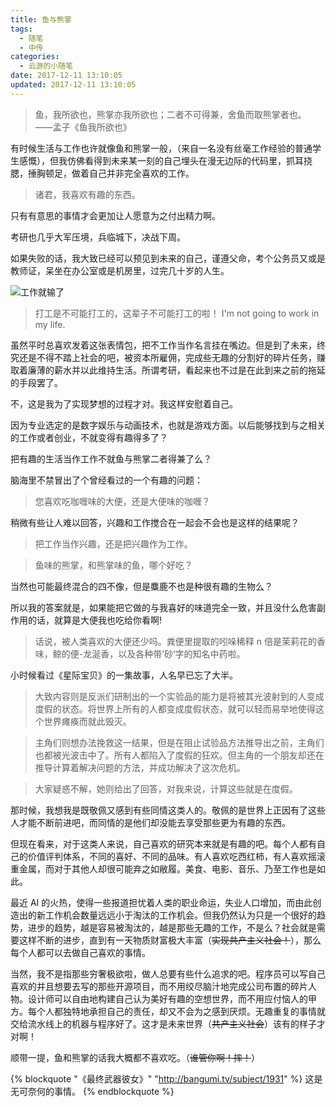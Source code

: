 ```yaml
---
title: 鱼与熊掌
tags:
  - 随笔
  - 中传
categories:
  - 云游的小随笔
date: 2017-12-11 13:10:05
updated: 2017-12-11 13:10:05
---
```


> 鱼，我所欲也，熊掌亦我所欲也；二者不可得兼，舍鱼而取熊掌者也。  ——孟子《鱼我所欲也》

有时候生活与工作也许就像鱼和熊掌一般，（来自一名没有丝毫工作经验的普通学生感慨），但我仿佛看得到未来某一刻的自己埋头在漫无边际的代码里，抓耳挠腮，捶胸顿足，做着自己并非完全喜欢的工作。

<!-- more -->

> 诸君，我喜欢有趣的东西。

只有有意思的事情才会更加让人愿意为之付出精力啊。

考研也几乎大军压境，兵临城下，决战下周。

如果失败的话，我大致已经可以预见到未来的自己，谨遵父命，考个公务员又或是教师证，呆坐在办公室或是机房里，过完几十岁的人生。

![工作就输了](https://cdn.jsdelivr.net/gh/YunYouJun/cdn/img/meme/no-work.jpg)

> 打工是不可能打工的，这辈子不可能打工的啦！
> I'm not going to work in my life.

虽然平时总喜欢发着这张表情包，把不工作当作名言挂在嘴边。但是到了未来，终究还是不得不踏上社会的吧，被资本所雇佣，完成些无趣的分割好的碎片任务，赚取着廉薄的薪水并以此维持生活。所谓考研，看起来也不过是在此到来之前的拖延的手段罢了。

不，这是我为了实现梦想的过程才对。我这样安慰着自己。

因为专业选定的是数字娱乐与动画技术，也就是游戏方面。以后能够找到与之相关的工作或者创业，不就变得有趣得多了？

把有趣的生活当作工作不就鱼与熊掌二者得兼了么？

脑海里不禁冒出了个曾经看过的一个有趣的问题：
> 您喜欢吃咖喱味的大便，还是大便味的咖喱？

稍微有些让人难以回答，兴趣和工作搅合在一起会不会也是这样的结果呢？

> 把工作当作兴趣，还是把兴趣作为工作。

> 鱼味的熊掌，和熊掌味的鱼，哪个好吃？

当然也可能最终混合的四不像，但是麋鹿不也是种很有趣的生物么？

所以我的答案就是，如果能把它做的与我喜好的味道完全一致，并且没什么危害副作用的话，就算是大便我也吃给你看啊!

> 话说，被人类喜欢的大便还少吗。粪便里提取的吲哚稀释 n 倍是茉莉花的香味，鲸的便-龙涎香，以及各种带‘砂’字的知名中药啦。

小时候看过《星际宝贝》的一集故事，人名早已忘了大半。
> 大致内容则是反派们研制出的一个实验品的能力是将被其光波射到的人变成度假的状态。将世界上所有的人都变成度假状态，就可以轻而易举地使得这个世界瘫痪而就此毁灭。

> 主角们则想办法挽救这一结果，但是在阻止试验品方法推导出之前，主角们也都被光波击中了。所有人都陷入了度假的狂欢。但主角的一个朋友却还在推导计算着解决问题的方法，并成功解决了这次危机。

> 大家疑惑不解，她则给出了回答，对我来说，计算这些就是在度假。

那时候，我想我是既敬佩又感到有些同情这类人的。敬佩的是世界上正因有了这些人才能不断前进吧，而同情的是他们却没能去享受那些更为有趣的东西。

但现在看来，对于这类人来说，自己喜欢的研究本来就是有趣的吧。每个人都有自己的价值评判体系，不同的喜好、不同的品味。有人喜欢吃西红柿，有人喜欢摇滚重金属，而对于其他人却很可能弃之如敝履。美食、电影、音乐、乃至工作也是如此。

最近 AI 的火热，使得一些报道担忧着人类的职业命运，失业人口增加，而由此创造出的新工作机会数量远远小于淘汰的工作机会。但我仍然认为只是一个很好的趋势，进步的趋势，越是容易被淘汰的，越是那些无趣的工作，不是么？社会就是需要这样不断的进步，直到有一天物质财富极大丰富（~~实现共产主义社会！~~），那么每个人都可以去做自己喜欢的事情。

当然，我不是指那些穷奢极欲啦，做人总要有些什么追求的吧。程序员可以写自己喜欢的并且想要去写的那些开源项目，而不用绞尽脑汁地完成公司布置的碎片人物。设计师可以自由地构建自己认为美好有趣的空想世界，而不用应付恼人的甲方。每个人都独特地承担自己的责任，却又不会为之感到厌烦。无趣重复的事情就交给流水线上的机器与程序好了。这才是未来世界（~~共产主义社会~~）该有的样子才对啊！

顺带一提，鱼和熊掌的话我大概都不喜欢吃。（~~谁管你啊！摔！~~）

{% blockquote "《最终武器彼女》" "http://bangumi.tv/subject/1931" %}
这是无可奈何的事情。
{% endblockquote %}